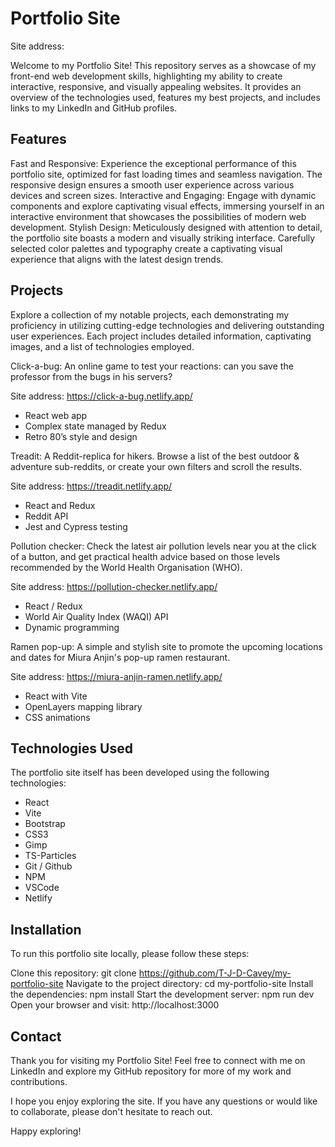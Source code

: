 # Portfolio Site

Site address: 

Welcome to my Portfolio Site! This repository serves as a showcase of my front-end web development skills, highlighting my ability to create interactive, responsive, and visually appealing websites. It provides an overview of the technologies used, features my best projects, and includes links to my LinkedIn and GitHub profiles.


## Features

Fast and Responsive: Experience the exceptional performance of this portfolio site, optimized for fast loading times and seamless navigation. The responsive design ensures a smooth user experience across various devices and screen sizes.
Interactive and Engaging: Engage with dynamic components and explore captivating visual effects, immersing yourself in an interactive environment that showcases the possibilities of modern web development.
Stylish Design: Meticulously designed with attention to detail, the portfolio site boasts a modern and visually striking interface. Carefully selected color palettes and typography create a captivating visual experience that aligns with the latest design trends.


## Projects

Explore a collection of my notable projects, each demonstrating my proficiency in utilizing cutting-edge technologies and delivering outstanding user experiences. Each project includes detailed information, captivating images, and a list of technologies employed.

Click-a-bug: An online game to test your reactions: can you save the professor from the bugs in his servers?

Site address: https://click-a-bug.netlify.app/ 

- React  web app 
- Complex state managed by Redux
- Retro 80’s style and design


Treadit: A Reddit-replica for hikers. Browse a list of the best outdoor & adventure sub-reddits, or create your own filters and scroll the results. 

Site address: https://treadit.netlify.app/ 

- React and Redux 
- Reddit API
- Jest and Cypress testing


Pollution checker: Check the latest air pollution levels near you at the click of a button, and get practical health advice based on those levels recommended by the World Health Organisation (WHO).

Site address: https://pollution-checker.netlify.app/

- React / Redux
- World Air Quality Index (WAQI) API
- Dynamic programming 


Ramen pop-up: A simple and stylish site to promote the upcoming locations and dates for Miura Anjin's pop-up ramen restaurant.

Site address: https://miura-anjin-ramen.netlify.app/ 

- React with Vite
- OpenLayers mapping library
- CSS animations 


## Technologies Used

The portfolio site itself has been developed using the following technologies:

- React 
- Vite
- Bootstrap
- CSS3
- Gimp
- TS-Particles
- Git / Github
- NPM
- VSCode
- Netlify


## Installation

To run this portfolio site locally, please follow these steps:

Clone this repository: git clone https://github.com/T-J-D-Cavey/my-portfolio-site
Navigate to the project directory: cd my-portfolio-site
Install the dependencies: npm install
Start the development server: npm run dev
Open your browser and visit: http://localhost:3000


## Contact

Thank you for visiting my Portfolio Site! Feel free to connect with me on LinkedIn and explore my GitHub repository for more of my work and contributions.

I hope you enjoy exploring the site. If you have any questions or would like to collaborate, please don't hesitate to reach out.

Happy exploring!